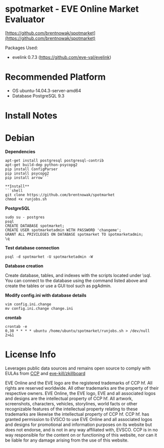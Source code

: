 spotmarket - EVE Online Market Evaluator
==================

[https://github.com/brentnowak/spotmarket](https://github.com/brentnowak/spotmarket)

Packages Used:
* evelink 0.7.3 (https://github.com/eve-val/evelink)


Recommended Platform
==================
* OS ubuntu-14.04.3-server-amd64
* Database PostgreSQL 9.3


Install Notes
==================

# Debian

**Dependencies**
```shell 
apt-get install postgresql postgresql-contrib  
apt-get build-dep python-psycopg2
pip install ConfigParser  
pip install psycopg2  
pip install arrow```

**Install**
```shell
git clone https://github.com/brentnowak/spotmarket
chmod +x runjobs.sh
```

**PostgreSQL**
```shell
sudo su - postgres
psql
CREATE DATABASE spotmarket;
CREATE USER spotmarketadmin WITH PASSWORD 'changeme';
GRANT ALL PRIVILEGES ON DATABASE spotmarket TO spotmarketadmin;
\q
```

**Test database connection**

```shell
psql -d spotmarket -U spotmarketadmin -W
```

**Database creation**

Create database, tables, and indexes with the scripts located under \sql. You can connect to the database using the command listed above and create the tables or use a GUI tool such as pgAdmin.  

**Modify config.ini with database details**
```shell
vim config.ini.change
mv config.ini.change change.ini
```

**crontab**
```shell 
crontab -e
0,30 * * * * ubuntu /home/ubuntu/spotmarket/runjobs.sh > /dev/null 2>&1
```

License Info
==================

Leverages public data sources and remains open source to comply with EULAs from [CCP](https://developers.eveonline.com/resource/license-agreement) and [eve-kill/zkillboard](https://beta.eve-kill.net/information/legal/)

EVE Online and the EVE logo are the registered trademarks of CCP hf. All rights are reserved worldwide. All other trademarks are the property of their respective owners. EVE Online, the EVE logo, EVE and all associated logos and designs are the intellectual property of CCP hf. All artwork, screenshots, characters, vehicles, storylines, world facts or other recognizable features of the intellectual property relating to these trademarks are likewise the intellectual property of CCP hf. CCP hf. has granted permission to EVSCO to use EVE Online and all associated logos and designs for promotional and information purposes on its website but does not endorse, and is not in any way affiliated with, EVSCO. CCP is in no way responsible for the content on or functioning of this website, nor can it be liable for any damage arising from the use of this website.